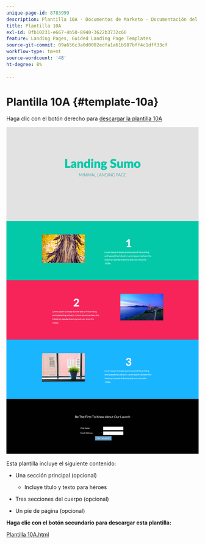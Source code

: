 ```yaml
---
unique-page-id: 8783999
description: Plantilla 10A - Documentos de Marketo - Documentación del producto
title: Plantilla 10A
exl-id: 0fb10231-e667-4b50-8940-3622b3732c66
feature: Landing Pages, Guided Landing Page Templates
source-git-commit: 09a656c3a0d0002edfa1a61b987bff4c1dff33cf
workflow-type: tm+mt
source-wordcount: '48'
ht-degree: 8%

---
```


# Plantilla 10A {#template-10a}

Haga clic con el botón derecho para [descargar la plantilla 10A](https://experienceleague.adobe.com/landing/marketo/lp-templates/template-10a.html?lang=es)

![](assets/image2015-7-27-10-3a44-3a49.png)

Esta plantilla incluye el siguiente contenido:

* Una sección principal (opcional)

   * Incluye título y texto para héroes

* Tres secciones del cuerpo (opcional)
* Un pie de página (opcional)

**Haga clic con el botón secundario para descargar esta plantilla:**

[Plantilla 10A.html](https://experienceleague.adobe.com/landing/marketo/lp-templates/template-10a.html?lang=es)
